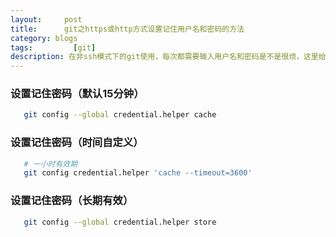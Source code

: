 ```yaml
---
layout:     post
title:      git之https或http方式设置记住用户名和密码的方法
category: blogs
tags:         [git]
description: 在非ssh模式下的git使用，每次都需要输入用户名和密码是不是很烦，这里给大家介绍怎么记住用户名和密码。
---
```


### 设置记住密码（默认15分钟）

```sh
   git config --global credential.helper cache
```

### 设置记住密码（时间自定义）

```sh
   # 一小时有效期
   git config credential.helper 'cache --timeout=3600'
```

### 设置记住密码（长期有效）

```sh
   git config --global credential.helper store
```
